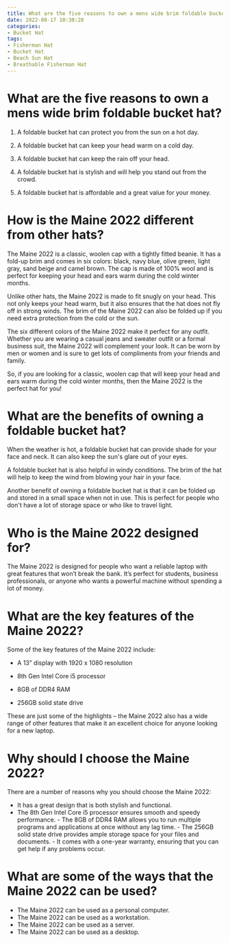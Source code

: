 ```yaml
---
title: What are the five reasons to own a mens wide brim foldable bucket hat
date: 2022-08-17 10:38:20
categories:
- Bucket Hat
tags:
- Fisherman Hat
- Bucket Hat
- Beach Sun Hat
- Breathable Fisherman Hat
---
```



#  What are the five reasons to own a mens wide brim foldable bucket hat?

1. A foldable bucket hat can protect you from the sun on a hot day.

2. A foldable bucket hat can keep your head warm on a cold day.

3. A foldable bucket hat can keep the rain off your head.

4. A foldable bucket hat is stylish and will help you stand out from the crowd.

5. A foldable bucket hat is affordable and a great value for your money.

#  How is the Maine 2022 different from other hats?

The Maine 2022 is a classic, woolen cap with a tightly fitted beanie. It has a fold-up brim and comes in six colors: black, navy blue, olive green, light gray, sand beige and camel brown. The cap is made of 100% wool and is perfect for keeping your head and ears warm during the cold winter months.

Unlike other hats, the Maine 2022 is made to fit snugly on your head. This not only keeps your head warm, but it also ensures that the hat does not fly off in strong winds. The brim of the Maine 2022 can also be folded up if you need extra protection from the cold or the sun.

The six different colors of the Maine 2022 make it perfect for any outfit. Whether you are wearing a casual jeans and sweater outfit or a formal business suit, the Maine 2022 will complement your look. It can be worn by men or women and is sure to get lots of compliments from your friends and family.

So, if you are looking for a classic, woolen cap that will keep your head and ears warm during the cold winter months, then the Maine 2022 is the perfect hat for you!

#  What are the benefits of owning a foldable bucket hat?

When the weather is hot, a foldable bucket hat can provide shade for your face and neck. It can also keep the sun's glare out of your eyes.

A foldable bucket hat is also helpful in windy conditions. The brim of the hat will help to keep the wind from blowing your hair in your face.

Another benefit of owning a foldable bucket hat is that it can be folded up and stored in a small space when not in use. This is perfect for people who don't have a lot of storage space or who like to travel light.

#  Who is the Maine 2022 designed for?

The Maine 2022 is designed for people who want a reliable laptop with great features that won’t break the bank. It’s perfect for students, business professionals, or anyone who wants a powerful machine without spending a lot of money.

# What are the key features of the Maine 2022?

Some of the key features of the Maine 2022 include:

- A 13” display with 1920 x 1080 resolution

- 8th Gen Intel Core i5 processor

- 8GB of DDR4 RAM

- 256GB solid state drive

These are just some of the highlights – the Maine 2022 also has a wide range of other features that make it an excellent choice for anyone looking for a new laptop.

# Why should I choose the Maine 2022?

There are a number of reasons why you should choose the Maine 2022:


- It has a great design that is both stylish and functional.
- The 8th Gen Intel Core i5 processor ensures smooth and speedy performance.  - The 8GB of DDR4 RAM allows you to run multiple programs and applications at once without any lag time. - The 256GB solid state drive provides ample storage space for your files and documents.  - It comes with a one-year warranty, ensuring that you can get help if any problems occur.

#  What are some of the ways that the Maine 2022 can be used?

- The Maine 2022 can be used as a personal computer.
- The Maine 2022 can be used as a workstation.
- The Maine 2022 can be used as a server.
- The Maine 2022 can be used as a desktop.